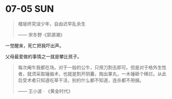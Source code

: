 # 07-05 SUN

> 楼层终究误少年，自由迟早乱余生
>
> —— 宋冬野 ·《郭源潮》





一觉醒来，死亡把我吓出声。



父母最爱做的事情之一就是攀比孩子。





> 每次阉牛我都在场。对于一般的公牛，只用刀割去即可。但是对于格外生性者，就须采取锤骟术，也就是割开阴囊，掏出睾丸，一木锤砸个稀烂。从此后受术者只知道吃草干活，别的什么都不知道，连杀都不用捆。
>
> —— 王小波 · 《黄金时代》

